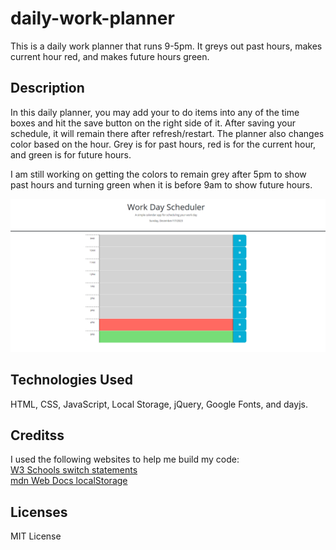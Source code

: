 # daily-work-planner
This is a daily work planner that runs 9-5pm. It greys out past hours, makes current hour red, and makes future hours green.

## Description
In this daily planner, you may add your to do items into any of the time boxes and hit the save button on the right side of it. After saving your schedule, it will remain there after refresh/restart. The planner also changes color based on the hour. Grey is for past hours, red is for the current hour, and green is for future hours. 

I am still working on getting the colors to remain grey after 5pm to show past hours and turning green when it is before 9am to show future hours. 

![alt text](./dailyplanner.png)

## Technologies Used
HTML, CSS, JavaScript, Local Storage, jQuery, Google Fonts, and dayjs.

## Creditss
I used the following websites to help me build my code:   
[W3 Schools switch statements](https://www.w3schools.com/js/js_switch.asp)   
[mdn Web Docs localStorage](https://developer.mozilla.org/en-US/docs/Web/API/Window/localStorage)   

## Licenses
MIT License